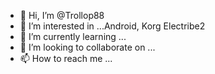 - 👋 Hi, I’m @Trollop88
- 👀 I’m interested in ...Android, Korg Electribe2
- 🌱 I’m currently learning ...
- 💞️ I’m looking to collaborate on ...
- 📫 How to reach me ...

<!---
Trollop88/Trollop88 is a ✨ special ✨ repository because its `README.md` (this file) appears on your GitHub profile.
You can click the Preview link to take a look at your changes.
--->
